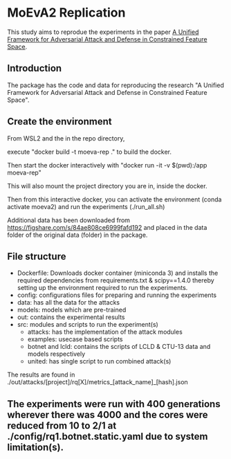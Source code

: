 # MoEvA2 Replication

<!-- [![License: MIT](https://img.shields.io/badge/License-MIT-yellow.svg)](https://opensource.org/licenses/MIT)
# [![arXiv](https://img.shields.io/badge/arXiv-2112.01156-b31b1b.svg)](https://arxiv.org/abs/2112.01156) -->

This study aims to reprodue the experiments in the paper [A Unified Framework for Adversarial Attack and Defense in Constrained Feature Space](https://arxiv.org/abs/2112.01156). 

## Introduction

The package has the code and data for reproducing the research "A Unified Framework for Adversarial Attack and Defense in Constrained Feature Space".

## Create the environment

From WSL2 and the in the repo directory,

execute "docker build -t moeva-rep ." to build the docker.

Then  start the docker interactively with "docker run -it -v $(pwd):/app moeva-rep"

This will also mount the project directory you are in, inside the docker. 

Then from this interactive docker, you can activate the environment (conda activate moeva2) and run the experiments (./run_all.sh)

Additional data has been downloaded from https://figshare.com/s/84ae808ce6999fafd192 and placed in the data folder of the original data (folder) in the package.

## File structure
- Dockerfile: Downloads docker container (miniconda 3) and installs the required dependencies from requirements.txt & scipy==1.4.0 thereby setting up the environment 
              required to run the experiments.
- config: configurations files for preparing and running the experiments
- data: has all the data for the attacks
- models: models which are pre-trained
- out: contains the experimental results
- src: modules and scripts to run the experiment(s)
  - attacks: has the implementation of the attack modules
  - examples: usecase based scripts
  - botnet and lcld: contains the scripts of LCLD & CTU-13 data and models respectively
  - united: has single script to run combined attack(s)

The results are found in ./out/attacks/[project]/rq[X]/metrics_[attack_name]_[hash].json

## The experiments were run with 400 generations wherever there was 4000 and the cores were reduced from 10 to 2/1 at ./config/rq1.botnet.static.yaml due to system limitation(s).
